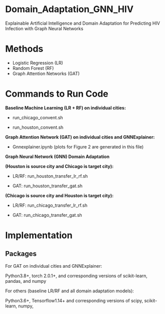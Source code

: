 # Domain_Adaptation_GNN_HIV
Explainable Artificial Intelligence and Domain Adaptation for Predicting HIV Infection with Graph Neural Networks

# Methods
* Logistic Regression (LR)
* Random Forest (RF)
* Graph Attention Networks (GAT)

# Commands to Run Code

**Baseline Machine Learning (LR + RF) on individual cities:**

* run_chicago_convent.sh

* run_houston_convent.sh


**Graph Attention Network (GAT) on individual cities and GNNExplainer:**

* Gnnexplainer.ipynb (plots for Figure 2 are generated in this file)


**Graph Neural Network (GNN) Domain Adaptation** 

**(Houston is source city and Chicago is target city):**

* LR/RF: run_houston_transfer_lr_rf.sh

* GAT: run_houston_transfer_gat.sh

**(Chicago is source city and Houston is target city):**

* LR/RF: run_chicago_transfer_lr_rf.sh

* GAT: run_chicago_transfer_gat.sh

# Implementation

## Packages

For GAT on individual cities and GNNExplainer:

Python3.8+, torch 2.0.1+, and corresponding versions of scikit-learn, pandas, and numpy

For others (baseline LR/RF and all domain adaptation models):

Python3.6+, Tensorflow1.14+ and corresponding versions of scipy, scikit-learn, numpy,


